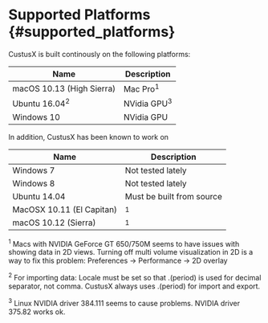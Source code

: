 Supported Platforms {#supported_platforms}
===================

CustusX is built continously on the following platforms:

| Name                          | Description
| ----------------------------- | -----------------------------
| macOS 10.13 (High Sierra)     | Mac Pro<sup>1</sup>
| Ubuntu 16.04<sup>2</sup>      | NVidia GPU<sup>3</sup>
| Windows 10                    | NVidia GPU

In addition, CustusX has been known to work on

| Name                         | Description
| ---------------------------- | -----------------------------
| Windows 7                    | Not tested lately
| Windows 8                    | Not tested lately
| Ubuntu 14.04                 | Must be built from source
| MacOSX 10.11 (El Capitan)    | <sup>1</sup>
| macOS 10.12 (Sierra)         | <sup>1</sup>

<sup>1</sup> Macs with NVIDIA GeForce GT 650/750M seems to have issues with showing data in 2D views.
Turning off multi volume visualization in 2D is a way to fix this problem: Preferences -> Performance -> 2D overlay

<sup>2</sup> For importing data: Locale must be set so that .(period) is used for decimal separator, not comma. CustusX always uses .(period) for import and export.

<sup>3</sup> Linux NVIDIA driver 384.111 seems to cause problems. NVIDIA driver 375.82 works ok.
